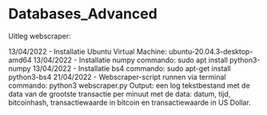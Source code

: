 # Databases_Advanced

Uitleg webscraper:

13/04/2022 - Installatie Ubuntu Virtual Machine: ubuntu-20.04.3-desktop-amd64
13/04/2022 - Installatie numpy commando: sudo apt install python3-numpy
13/04/2022 - Installatie bs4 commando: sudo apt-get install python3-bs4
21/04/2022 - Webscraper-script runnen via terminal commando: python3 webscraper.py
Output: een log tekstbestand met de data van de grootste transactie per minuut met de data: datum, tijd, bitcoinhash, transactiewaarde in bitcoin en transactiewaarde in US Dollar.
